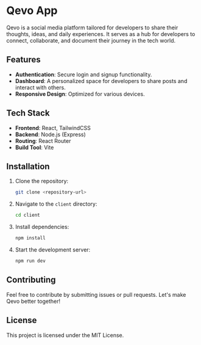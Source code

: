 # Qevo App

Qevo is a social media platform tailored for developers to share their thoughts, ideas, and daily experiences. It serves as a hub for developers to connect, collaborate, and document their journey in the tech world.

## Features
- **Authentication**: Secure login and signup functionality.
- **Dashboard**: A personalized space for developers to share posts and interact with others.
- **Responsive Design**: Optimized for various devices.

## Tech Stack
- **Frontend**: React, TailwindCSS
- **Backend**: Node.js (Express)
- **Routing**: React Router
- **Build Tool**: Vite

## Installation
1. Clone the repository:
   ```bash
   git clone <repository-url>
   ```
2. Navigate to the `client` directory:
   ```bash
   cd client
   ```
3. Install dependencies:
   ```bash
   npm install
   ```
4. Start the development server:
   ```bash
   npm run dev
   ```

## Contributing
Feel free to contribute by submitting issues or pull requests. Let's make Qevo better together!

## License
This project is licensed under the MIT License.